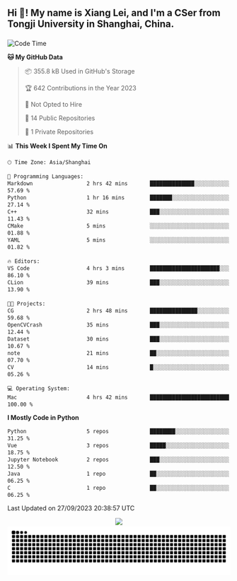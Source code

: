 <h2 align="left">Hi 👋! My name is Xiang Lei, and I'm a CSer from Tongji University in Shanghai, China.</h2>

###

<!--START_SECTION:waka-->
![Code Time](http://img.shields.io/badge/Code%20Time-235%20hrs%2029%20mins-blue)

**🐱 My GitHub Data** 

> 📦 355.8 kB Used in GitHub's Storage 
 > 
> 🏆 642 Contributions in the Year 2023
 > 
> 🚫 Not Opted to Hire
 > 
> 📜 14 Public Repositories 
 > 
> 🔑 1 Private Repositories 
 > 
📊 **This Week I Spent My Time On** 

```text
🕑︎ Time Zone: Asia/Shanghai

💬 Programming Languages: 
Markdown                 2 hrs 42 mins       ██████████████░░░░░░░░░░░   57.69 % 
Python                   1 hr 16 mins        ███████░░░░░░░░░░░░░░░░░░   27.14 % 
C++                      32 mins             ███░░░░░░░░░░░░░░░░░░░░░░   11.43 % 
CMake                    5 mins              ░░░░░░░░░░░░░░░░░░░░░░░░░   01.88 % 
YAML                     5 mins              ░░░░░░░░░░░░░░░░░░░░░░░░░   01.82 % 

🔥 Editors: 
VS Code                  4 hrs 3 mins        ██████████████████████░░░   86.10 % 
CLion                    39 mins             ███░░░░░░░░░░░░░░░░░░░░░░   13.90 % 

🐱‍💻 Projects: 
CG                       2 hrs 48 mins       ███████████████░░░░░░░░░░   59.68 % 
OpenCVCrash              35 mins             ███░░░░░░░░░░░░░░░░░░░░░░   12.44 % 
Dataset                  30 mins             ███░░░░░░░░░░░░░░░░░░░░░░   10.67 % 
note                     21 mins             ██░░░░░░░░░░░░░░░░░░░░░░░   07.70 % 
CV                       14 mins             █░░░░░░░░░░░░░░░░░░░░░░░░   05.26 % 

💻 Operating System: 
Mac                      4 hrs 42 mins       █████████████████████████   100.00 % 
```

**I Mostly Code in Python** 

```text
Python                   5 repos             ████████░░░░░░░░░░░░░░░░░   31.25 % 
Vue                      3 repos             █████░░░░░░░░░░░░░░░░░░░░   18.75 % 
Jupyter Notebook         2 repos             ███░░░░░░░░░░░░░░░░░░░░░░   12.50 % 
Java                     1 repo              ██░░░░░░░░░░░░░░░░░░░░░░░   06.25 % 
C                        1 repo              ██░░░░░░░░░░░░░░░░░░░░░░░   06.25 % 
```




 Last Updated on 27/09/2023 20:38:57 UTC
<!--END_SECTION:waka-->

<div align="center">
  <img src="https://github-readme-stats.vercel.app/api?username=Lei00764&show_icons=true&theme=radical" />
 </div>

 <div align="center">

<picture>
  <source media="(prefers-color-scheme: dark)" srcset="https://raw.githubusercontent.com/Lei00764/Lei00764/output/github-contribution-grid-snake-dark.svg">
  <source media="(prefers-color-scheme: light)" srcset="https://raw.githubusercontent.com/Lei00764/Lei00764/output/github-contribution-grid-snake.svg">
  <img alt="github contribution grid snake animation" src="https://raw.githubusercontent.com/Lei00764/Lei00764/output/github-contribution-grid-snake.svg">
</picture>

</div>




